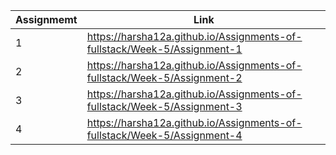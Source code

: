 |Assignmemt|Link|
|---|---|
|1|https://harsha12a.github.io/Assignments-of-fullstack/Week-5/Assignment-1|
|2|https://harsha12a.github.io/Assignments-of-fullstack/Week-5/Assignment-2|
|3|https://harsha12a.github.io/Assignments-of-fullstack/Week-5/Assignment-3|
|4|https://harsha12a.github.io/Assignments-of-fullstack/Week-5/Assignment-4|